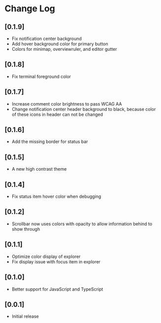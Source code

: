 # Change Log

## [0.1.9]

- Fix notification center background
- Add hover background color for primary button
- Colors for minimap, overviewruler, and editor gutter

## [0.1.8]

- Fix terminal foreground color

## [0.1.7]

- Increase comment color brightness to pass WCAG AA
- Change notification center header background to black, because color of these icons in header can not be changed

## [0.1.6]

- Add the missing border for status bar

## [0.1.5]

- A new high contrast theme

## [0.1.4]

- Fix status item hover color when debugging

## [0.1.2]

- Scrollbar now uses colors with opacity to allow information behind to show through

## [0.1.1]

- Optimize color display of explorer
- Fix display issue with focus item in explorer

## [0.1.0]

- Better support for JavaScript and TypeScript

## [0.0.1]

- Initial release
